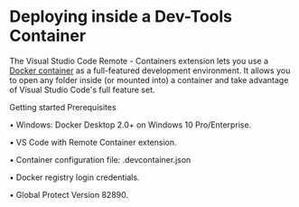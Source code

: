 # Deploying inside a Dev-Tools Container

The Visual Studio Code Remote - Containers extension lets you use a [Docker container](https://www.docker.com/) as a full-featured development environment. It allows you to open any folder inside \(or mounted into\) a container and take advantage of Visual Studio Code's full feature set. 

Getting started Prerequisites 

• Windows: Docker Desktop 2.0+ on Windows 10 Pro/Enterprise. 

• VS Code with Remote Container extension. 

• Container configuration file: .devcontainer.json 

• Docker registry login credentials. 

• Global Protect Version 82890.


